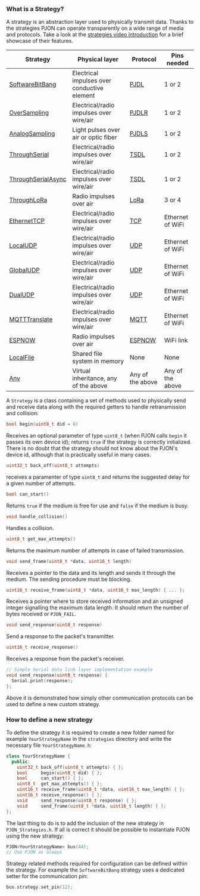 
### What is a Strategy?
A strategy is an abstraction layer used to physically transmit data. Thanks to the strategies PJON can operate transparently on a wide range of media and protocols. Take a look at the [strategies video introduction](https://www.youtube.com/watch?v=yPu45xoAHGg) for a brief showcase of their features.

| Strategy      | Physical layer | Protocol | Pins needed   |
| ------------- | -------------- | -------- | ------------- |
| [SoftwareBitBang](SoftwareBitBang) | Electrical impulses over conductive element | [PJDL](SoftwareBitBang/specification/PJDL-specification-v4.1.md) | 1 or 2 |
| [OverSampling](OverSampling)  | Electrical/radio impulses over wire/air | [PJDLR](OverSampling/specification/PJDLR-specification-v3.0.md) | 1 or 2 |
| [AnalogSampling](AnalogSampling)  | Light pulses over air or optic fiber | [PJDLS](AnalogSampling/specification/PJDLS-specification-v2.0.md) | 1 or 2 |
| [ThroughSerial](ThroughSerial)  | Electrical/radio impulses over wire/air | [TSDL](ThroughSerial/specification/TSDL-specification-v2.1.md) | 1 or 2 |
| [ThroughSerialAsync](ThroughSerialAsync)  | Electrical/radio impulses over wire/air | [TSDL](ThroughSerial/specification/TSDL-specification-v2.1.md) | 1 or 2 |
| [ThroughLoRa](ThroughLoRa)  | Radio impulses over air | [LoRa](https://lora-alliance.org/sites/default/files/2018-07/lorawan1.0.3.pdf) | 3 or 4 |
| [EthernetTCP](EthernetTCP)  | Electrical/radio impulses over wire/air | [TCP](https://tools.ietf.org/html/rfc793) | Ethernet of WiFi |
| [LocalUDP](LocalUDP)  | Electrical/radio impulses over wire/air | [UDP](https://tools.ietf.org/html/rfc768) | Ethernet of WiFi |
| [GlobalUDP](GlobalUDP)  | Electrical/radio impulses over wire/air | [UDP](https://tools.ietf.org/html/rfc768) | Ethernet of WiFi |
| [DualUDP](DualUDP)  | Electrical/radio impulses over wire/air | [UDP](https://tools.ietf.org/html/rfc768) | Ethernet of WiFi |
| [MQTTTranslate](MQTTTranslate)  | Electrical/radio impulses over wire/air | [MQTT](http://docs.oasis-open.org/mqtt/mqtt/v3.1.1/os/mqtt-v3.1.1-os.pdf) | Ethernet of WiFi |
| [ESPNOW](ESPNOW)  | Radio impulses over air | [ESPNOW](https://www.espressif.com/en/products/software/esp-now/overview) | WiFi link |
| [LocalFile](LocalFile)  | Shared file system in memory | None | None |
| [Any](Any)  | Virtual inheritance, any of the above | Any of the above | Any of the above |

A `Strategy` is a class containing a set of methods used to physically send and receive data along with the required getters to handle retransmission and collision:

```cpp
bool begin(uint8_t did = 0)
```
Receives an optional parameter of type `uint8_t` (when PJON calls `begin` it passes its own device id); returns `true` if the strategy is correctly initialized. There is no doubt that the strategy should not know about the PJON's device id, although that is practically useful in many cases.

```cpp
uint32_t back_off(uint8_t attempts)
```
receives a paramenter of type `uint8_t` and returns the suggested delay for a given number of attempts.

```cpp
bool can_start()
```
Returns `true` if the medium is free for use and `false` if the medium is busy.

```cpp
void handle_collision()
```
Handles a collision.

```cpp
uint8_t get_max_attempts()
```
Returns the maximum number of attempts in case of failed transmission.

```cpp
void send_frame(uint8_t *data, uint16_t length)
```
Receives a pointer to the data and its length and sends it through the medium. The sending procedure must be blocking.

```cpp
uint16_t receive_frame(uint8_t *data, uint16_t max_length) { ... };
```
Receives a pointer where to store received information and an unsigned integer signalling the maximum data length. It should return the number of bytes received or `PJON_FAIL`.

```cpp
void send_response(uint8_t response)
```
Send a response to the packet's transmitter.

```cpp
uint16_t receive_response()
```
Receives a response from the packet's receiver.

```cpp
// Simple Serial data link layer implementation example
void send_response(uint8_t response) {
  Serial.print(response);
};
```
Above it is demonstrated how simply other communication protocols can be used to define a new custom strategy.

### How to define a new strategy
To define the strategy it is required to create a new folder named for example `YourStrategyName` in the `strategies`
directory and write the necessary file `YourStrategyName.h`:

```cpp
class YourStrategyName {
  public:
    uint32_t back_off(uint8_t attempts) { };
    bool     begin(uint8_t did) { };
    bool     can_start() { };
    uint8_t  get_max_attempts() { };
    uint16_t receive_frame(uint8_t *data, uint16_t max_length) { };
    uint16_t receive_response() { };
    void     send_response(uint8_t response) { };
    void     send_frame(uint8_t *data, uint16_t length) { };
};
```

The last thing to do is to add the inclusion of the new strategy in `PJON_Strategies.h`.
If all is correct it should be possible to instantiate PJON using the new strategy:

```cpp
PJON<YourStrategyName> bus(44);
// Use PJON as always
```

Strategy related methods required for configuration can be defined within the strategy. For example the `SoftwareBitBang` strategy uses a dedicated setter for the communication pin:
```cpp
bus.strategy.set_pin(12);
```
